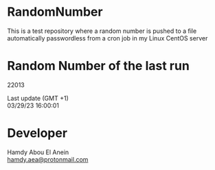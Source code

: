 # RandomNumber    
This is a test repository where a random number is pushed to a file automatically passwordless from a cron job in my Linux CentOS server    
# Random Number of the last run   
22013
      
Last update (GMT +1)    
03/29/23 16:00:01
# Developer    
Hamdy Abou El Anein   
hamdy.aea@protonmail.com
